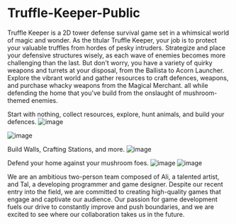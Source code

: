 # Truffle-Keeper-Public

Truffle Keeper is a 2D tower defense survival game set in a whimsical world of magic and wonder. 
As the titular Truffle Keeper, your job is to protect your valuable truffles from hordes of pesky intruders. 
Strategize and place your defensive structures wisely, as each wave of enemies becomes more challenging than the last. 
But don't worry, you have a variety of quirky weapons and turrets at your disposal, from the Ballista to Acorn Launcher. 
Explore the vibrant world and gather resources to craft defences, weapons, and purchase whacky weapons from the Magical Merchant.
all while defending the home that you've build from the onslaught of mushroom-themed enemies.

Start with nothing, collect resources, explore, hunt animals, and build your defences.
![image](https://user-images.githubusercontent.com/107687425/224516751-1eb4f723-c039-4666-a397-102ec16bbe60.png)

![image](https://user-images.githubusercontent.com/107687425/224516779-721e3af8-e2ee-4276-887d-e9e83fb63e7e.png)

Build Walls, Crafting Stations, and more.
![image](https://user-images.githubusercontent.com/107687425/224516772-23a91696-60f7-4a6f-9f89-ead4f5194993.png)

Defend your home against your mushroom foes.
![image](https://user-images.githubusercontent.com/107687425/224517019-ea5ee862-8916-4ff4-8f07-acd2eda95d3b.png)
![image](https://user-images.githubusercontent.com/107687425/224517020-654a9eb5-c4b5-447d-ab68-4879a54f1ba8.png)

We are an ambitious two-person team composed of Ali, a talented artist, and Tal, a developing programmer and game designer. Despite our recent entry into the field, we are committed to creating high-quality games that engage and captivate our audience. Our passion for game development fuels our drive to constantly improve and push boundaries, and we are excited to see where our collaboration takes us in the future.
